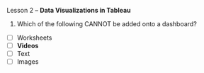 Lesson 2 – **Data Visualizations in Tableau**

1. Which of the following CANNOT be added onto a dashboard?
- [ ] Worksheets
- [ ]	**Videos**
- [ ]	Text
- [ ]	Images
